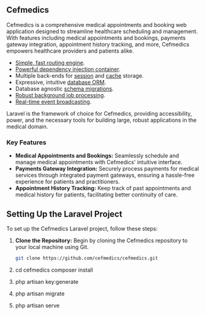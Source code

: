 ## Cefmedics

Cefmedics is a comprehensive medical appointments and booking web application designed to streamline healthcare scheduling and management. With features including medical appointments and bookings, payments gateway integration, appointment history tracking, and more, Cefmedics empowers healthcare providers and patients alike.

- [Simple, fast routing engine](https://laravel.com/docs/routing).
- [Powerful dependency injection container](https://laravel.com/docs/container).
- Multiple back-ends for [session](https://laravel.com/docs/session) and [cache](https://laravel.com/docs/cache) storage.
- Expressive, intuitive [database ORM](https://laravel.com/docs/eloquent).
- Database agnostic [schema migrations](https://laravel.com/docs/migrations).
- [Robust background job processing](https://laravel.com/docs/queues).
- [Real-time event broadcasting](https://laravel.com/docs/broadcasting).

Laravel is the framework of choice for Cefmedics, providing accessibility, power, and the necessary tools for building large, robust applications in the medical domain.

### Key Features

- **Medical Appointments and Bookings:** Seamlessly schedule and manage medical appointments with Cefmedics' intuitive interface.
- **Payments Gateway Integration:** Securely process payments for medical services through integrated payment gateways, ensuring a hassle-free experience for patients and practitioners.
- **Appointment History Tracking:** Keep track of past appointments and medical history for patients, facilitating better continuity of care.

## Setting Up the Laravel Project

To set up the Cefmedics Laravel project, follow these steps:

1. **Clone the Repository:** Begin by cloning the Cefmedics repository to your local machine using Git.

   ```bash
   git clone https://github.com/cefmedics/cefmedics.git

2. cd cefmedics
    composer install

3. php artisan key:generate

4. php artisan migrate

5. php artisan serve

